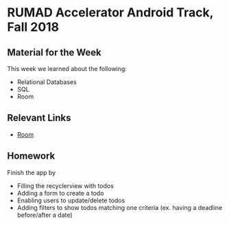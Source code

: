 # RUMAD Accelerator Android Track, Fall 2018

## Material for the Week

This week we learned about the following:

* Relational Databases
* SQL
* Room

## Relevant Links
* [Room](https://developer.android.com/training/data-storage/room/)

## Homework

Finish the app by 
* Filling the recyclerview with todos 
* Adding a form to create a todo
* Enabling users to update/delete todos
* Adding filters to show todos matching one criteria (ex. having a deadline before/after a date)
